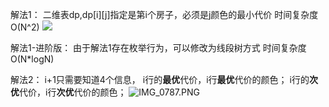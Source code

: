 解法1：
二维表dp,dp[i][j]指定是第i个房子，必须是j颜色的最小代价
时间复杂度 O(N^2)
![](https://pic.zaqbest.com/i/2022/12/07/639018c65ed6f.png)

解法1-进阶版：
由于解法1存在枚举行为，可以修改为线段树方式
时间复杂度O(N*logN)

解法2：
i+1只需要知道4个信息，
i行的**最优**代价，i行**最优**代价的颜色；
i行的**次优**代价，i行**次优**代价的颜色；
![IMG_0787.PNG](https://pic.zaqbest.com/i/2022/12/07/6390187a40677.png)
